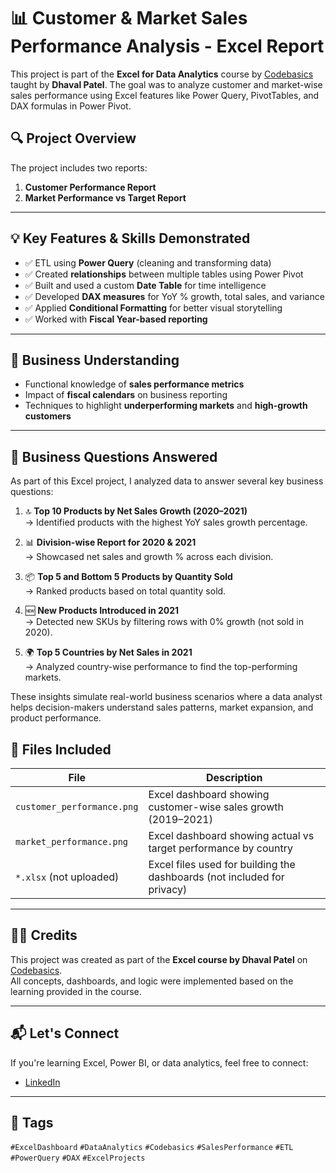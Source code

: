 # 📊 Customer & Market Sales Performance Analysis - Excel Report

This project is part of the **Excel for Data Analytics** course by [Codebasics](https://www.codebasics.io/) taught by **Dhaval Patel**. The goal was to analyze customer and market-wise sales performance using Excel features like Power Query, PivotTables, and DAX formulas in Power Pivot.

## 🔍 Project Overview

The project includes two reports:
1. **Customer Performance Report**
2. **Market Performance vs Target Report**



---

## 💡 Key Features & Skills Demonstrated

- ✅ ETL using **Power Query** (cleaning and transforming data)
- ✅ Created **relationships** between multiple tables using Power Pivot
- ✅ Built and used a custom **Date Table** for time intelligence
- ✅ Developed **DAX measures** for YoY % growth, total sales, and variance
- ✅ Applied **Conditional Formatting** for better visual storytelling
- ✅ Worked with **Fiscal Year-based reporting**

---

## 🧠 Business Understanding

- Functional knowledge of **sales performance metrics**
- Impact of **fiscal calendars** on business reporting
- Techniques to highlight **underperforming markets** and **high-growth customers**

---
## 📌 Business Questions Answered

As part of this Excel project, I analyzed data to answer several key business questions:

1. 🔝 **Top 10 Products by Net Sales Growth (2020–2021)**  
   → Identified products with the highest YoY sales growth percentage.

2. 📊 **Division-wise Report for 2020 & 2021**  
   → Showcased net sales and growth % across each division.

3. 📦 **Top 5 and Bottom 5 Products by Quantity Sold**  
   → Ranked products based on total quantity sold.

4. 🆕 **New Products Introduced in 2021**  
   → Detected new SKUs by filtering rows with 0% growth (not sold in 2020).

5. 🌍 **Top 5 Countries by Net Sales in 2021**  
   → Analyzed country-wise performance to find the top-performing markets.

These insights simulate real-world business scenarios where a data analyst helps decision-makers understand sales patterns, market expansion, and product performance.

## 📁 Files Included

| File | Description |
|------|-------------|
| `customer_performance.png` | Excel dashboard showing customer-wise sales growth (2019–2021) |
| `market_performance.png`   | Excel dashboard showing actual vs target performance by country |
| `*.xlsx` (not uploaded)    | Excel files used for building the dashboards (not included for privacy) |

---

## 🧑‍🏫 Credits

This project was created as part of the **Excel course by Dhaval Patel** on [Codebasics](https://www.codebasics.io/).  
All concepts, dashboards, and logic were implemented based on the learning provided in the course.

---

## 📬 Let's Connect

If you're learning Excel, Power BI, or data analytics, feel free to connect:

- [LinkedIn](https://www.linkedin.com/in/sindhuja-kumari-74908b344/)  


---

## 🔖 Tags

`#ExcelDashboard` `#DataAnalytics` `#Codebasics` `#SalesPerformance` `#ETL` `#PowerQuery` `#DAX` `#ExcelProjects`

